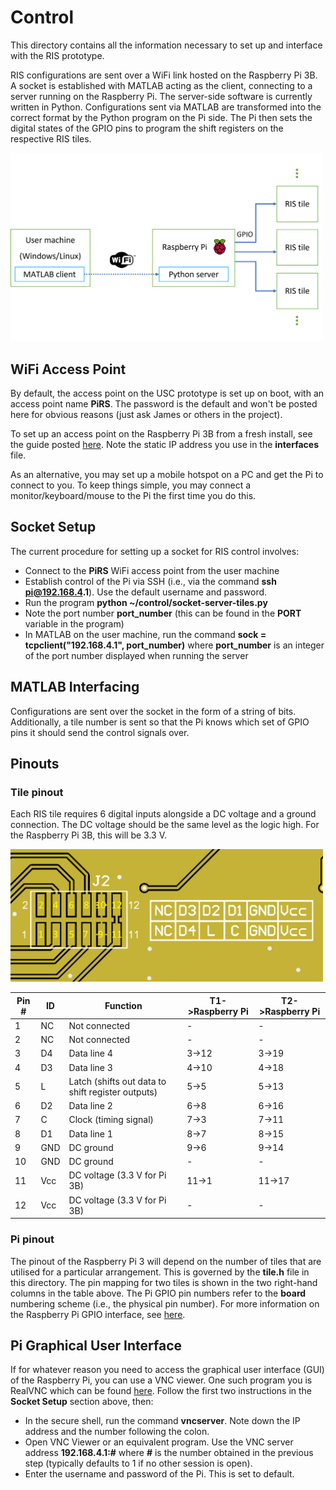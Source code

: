 # Control

This directory contains all the information necessary to set up and interface with the RIS prototype. 

RIS configurations are sent over a WiFi link hosted on the Raspberry Pi 3B. A socket is established with MATLAB acting as the client, connecting to a server running on the Raspberry Pi. The server-side software is currently written in Python. Configurations sent via MATLAB are transformed into the correct format by the Python program on the Pi side. The Pi then sets the digital states of the GPIO pins to program the shift registers on the respective RIS tiles. 

<img src="images/control_diagram.png" width="500" />

## WiFi Access Point

By default, the access point on the USC prototype is set up on boot, with an access point name **PiRS**. The password is the default and won't be posted here for obvious reasons (just ask James or others in the project). 

To set up an access point on the Raspberry Pi 3B from a fresh install, see the guide posted [here](https://learn.sparkfun.com/tutorials/setting-up-a-raspberry-pi-3-as-an-access-point/all). Note the static IP address you use in the __interfaces__ file.

As an alternative, you may set up a mobile hotspot on a PC and get the Pi to connect to you. To keep things simple, you may connect a monitor/keyboard/mouse to the Pi the first time you do this. 

## Socket Setup

The current procedure for setting up a socket for RIS control involves:

- Connect to the **PiRS** WiFi access point from the user machine
- Establish control of the Pi via SSH (i.e., via the command __ssh pi@192.168.4.1__). Use the default username and password.
- Run the program **python ~/control/socket-server-tiles.py**
- Note the port number **port_number** (this can be found in the **PORT** variable in the program)
- In MATLAB on the user machine, run the command **sock = tcpclient("192.168.4.1", port_number)** where **port_number** is an integer of the port number displayed when running the server

## MATLAB Interfacing

Configurations are sent over the socket in the form of a string of bits. Additionally, a tile number is sent so that the Pi knows which set of GPIO pins it should send the control signals over. 

## Pinouts

### Tile pinout

Each RIS tile requires 6 digital inputs alongside a DC voltage and a ground connection. The DC voltage should be the same level as the logic high. For the Raspberry Pi 3B, this will be 3.3 V. 

<img src="images/pinout_tile.png" width="500" />

| Pin # | ID   | Function                                           | T1->Raspberry Pi | T2->Raspberry Pi |
|-------|------|----------------------------------------------------|------------------|------------------|
| 1     | NC   | Not connected                                      | -                | -                |
| 2     | NC   | Not connected                                      | -                | -                |
| 3     | D4   | Data line 4                                        | 3->12            | 3->19            |
| 4     | D3   | Data line 3                                        | 4->10            | 4->18            |
| 5     | L    | Latch (shifts out data to shift register outputs)  | 5->5             | 5->13            |
| 6     | D2   | Data line 2                                        | 6->8             | 6->16            |
| 7     | C    | Clock (timing signal)                              | 7->3             | 7->11            |
| 8     | D1   | Data line 1                                        | 8->7             | 8->15            |
| 9     | GND  | DC ground                                          | 9->6             | 9->14            |
| 10    | GND  | DC ground                                          | -                | -                |
| 11    | Vcc  | DC voltage (3.3 V for Pi 3B)                       | 11->1            | 11->17           |
| 12    | Vcc  | DC voltage (3.3 V for Pi 3B)                       | -                | -                |

### Pi pinout

The pinout of the Raspberry Pi 3 will depend on the number of tiles that are utilised for a particular arrangement. This is governed by the **tile.h** file in this directory. The pin mapping for two tiles is shown in the two right-hand columns in the table above. The Pi GPIO pin numbers refer to the __board__ numbering scheme (i.e., the physical pin number). For more information on the Raspberry Pi GPIO interface, see [here](https://www.raspberrypi.com/documentation/computers/raspberry-pi.html#gpio-and-the-40-pin-header). 

## Pi Graphical User Interface

If for whatever reason you need to access the graphical user interface (GUI) of the Raspberry Pi, you can use a VNC viewer. One such program you is RealVNC which can be found [here](https://www.realvnc.com/en/connect/download/vnc/). Follow the first two instructions in the **Socket Setup** section above, then:

- In the secure shell, run the command **vncserver**. Note down the IP address and the number following the colon.
- Open VNC Viewer or an equivalent program. Use the VNC server address **192.168.4.1:#** where **#** is the number obtained in the previous step (typically defaults to 1 if no other session is open).
- Enter the username and password of the Pi. This is set to default.

